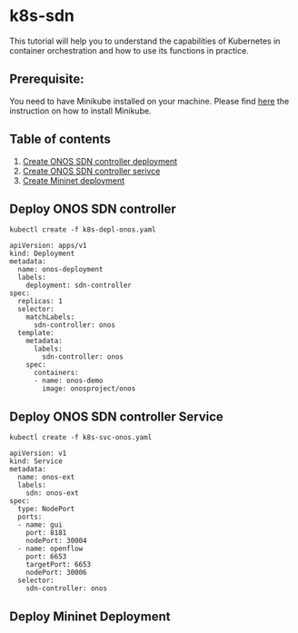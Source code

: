 # k8s-sdn
This tutorial will help you to understand the capabilities of Kubernetes in container orchestration and how to use its functions in practice.

## Prerequisite:
You need to have Minikube installed on your machine. Please find [here](minikube-installation.md) the instruction on how to install Minikube.

## Table of contents
1. [Create ONOS SDN controller deployment](#dpl-onos)
2. [Create ONOS SDN controller serivce](#svc-onos)
3. [Create Mininet deployment](#dpl-mininet)

## Deploy ONOS SDN controller <a name="dpl-onos"></a>

```
kubectl create -f k8s-depl-onos.yaml
```


```
apiVersion: apps/v1
kind: Deployment
metadata:
  name: onos-deployment
  labels:
    deployment: sdn-controller
spec:
  replicas: 1
  selector:
    matchLabels:
      sdn-controller: onos
  template:
    metadata:
      labels:
        sdn-controller: onos
    spec:
      containers:
      - name: onos-demo
        image: onosproject/onos

```

## Deploy ONOS SDN controller Service <a name="svc-onos"></a>

```
kubectl create -f k8s-svc-onos.yaml
```

```
apiVersion: v1
kind: Service
metadata:
  name: onos-ext
  labels:
    sdn: onos-ext
spec:
  type: NodePort
  ports:
  - name: gui
    port: 8181
    nodePort: 30004
  - name: openflow
    port: 6653
    targetPort: 6653
    nodePort: 30006
  selector:
    sdn-controller: onos

```

## Deploy Mininet Deployment <a name="dpl-mininet"></a>
